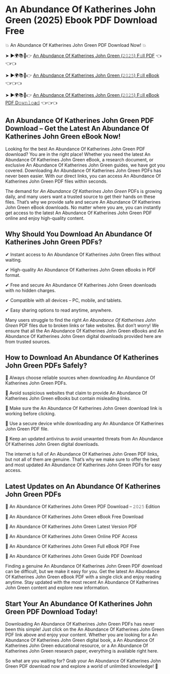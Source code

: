 # An Abundance Of Katherines John Green (2025) Ebook PDF Download Free

💥 An Abundance Of Katherines John Green PDF Download Now! 💥

➤ ►🌍📚📱👉 [An Abundance Of Katherines John Green (𝟸𝟶𝟸𝟻) F𝚞ll PDF](https://getpdf.xyz/an-abundance-of-katherines-john-green) 👈👈👈


➤ ►🌍📚📱👉 [An Abundance Of Katherines John Green (𝟸𝟶𝟸𝟻) F𝚞ll eBook](https://getpdf.xyz/an-abundance-of-katherines-john-green) 👈👈👈


➤ ►🌍📚📱👉 [An Abundance Of Katherines John Green (𝟸𝟶𝟸𝟻) F𝚞ll eBook PDF D𝚘𝚠𝚗𝚕𝚘a𝚍](https://getpdf.xyz/an-abundance-of-katherines-john-green) 👈👈👈


## An Abundance Of Katherines John Green PDF Download – Get the Latest An Abundance Of Katherines John Green eBook Now!

Looking for the best An Abundance Of Katherines John Green PDF download? You are in the right place! Whether you need the latest An Abundance Of Katherines John Green eBook, a research document, or exclusive An Abundance Of Katherines John Green guides, we have got you covered. Downloading An Abundance Of Katherines John Green PDFs has never been easier. With our direct links, you can access An Abundance Of Katherines John Green PDF files within seconds.

The demand for *An Abundance Of Katherines John Green* PDFs is growing daily, and many users want a trusted source to get their hands on these files. That’s why we provide safe and secure An Abundance Of Katherines John Green eBook downloads. No matter where you are, you can instantly get access to the latest An Abundance Of Katherines John Green PDF online and enjoy high-quality content.

## Why Should You Download An Abundance Of Katherines John Green PDFs?

✔ Instant access to An Abundance Of Katherines John Green files without waiting.

✔ High-quality An Abundance Of Katherines John Green eBooks in PDF format.

✔ Free and secure An Abundance Of Katherines John Green downloads with no hidden charges.

✔ Compatible with all devices – PC, mobile, and tablets.

✔ Easy sharing options to read anytime, anywhere.

Many users struggle to find the right *An Abundance Of Katherines John Green* PDF files due to broken links or fake websites. But don’t worry! We ensure that all the An Abundance Of Katherines John Green eBooks and An Abundance Of Katherines John Green digital downloads provided here are from trusted sources.

## How to Download An Abundance Of Katherines John Green PDFs Safely?

📌 Always choose reliable sources when downloading An Abundance Of Katherines John Green PDFs.

📌 Avoid suspicious websites that claim to provide An Abundance Of Katherines John Green eBooks but contain misleading links.

📌 Make sure the An Abundance Of Katherines John Green download link is working before clicking.

📌 Use a secure device while downloading any An Abundance Of Katherines John Green PDF file.

📌 Keep an updated antivirus to avoid unwanted threats from An Abundance Of Katherines John Green digital downloads.

The internet is full of An Abundance Of Katherines John Green PDF links, but not all of them are genuine. That’s why we make sure to offer the best and most updated An Abundance Of Katherines John Green PDFs for easy access.

## Latest Updates on An Abundance Of Katherines John Green PDFs

🔹 An Abundance Of Katherines John Green PDF Download – 𝟸𝟶𝟸𝟻 Edition

🔹 An Abundance Of Katherines John Green eBook Free Download

🔹 An Abundance Of Katherines John Green Latest Version PDF

🔹 An Abundance Of Katherines John Green Online PDF Access

🔹 An Abundance Of Katherines John Green Full eBook PDF Free

🔹 An Abundance Of Katherines John Green Guide PDF Download

Finding a genuine An Abundance Of Katherines John Green PDF download can be difficult, but we make it easy for you. Get the latest An Abundance Of Katherines John Green eBook PDF with a single click and enjoy reading anytime. Stay updated with the most recent An Abundance Of Katherines John Green content and explore new information.

## Start Your An Abundance Of Katherines John Green PDF Download Today!

Downloading An Abundance Of Katherines John Green PDFs has never been this simple! Just click on the An Abundance Of Katherines John Green PDF link above and enjoy your content. Whether you are looking for a An Abundance Of Katherines John Green digital book, a An Abundance Of Katherines John Green educational resource, or a An Abundance Of Katherines John Green research paper, everything is available right here.

So what are you waiting for? Grab your An Abundance Of Katherines John Green PDF download now and explore a world of unlimited knowledge! 🚀
